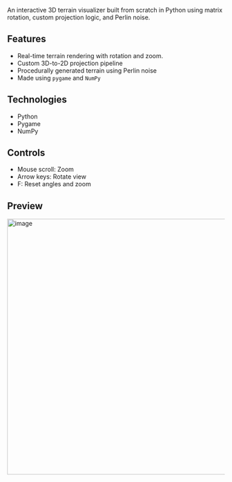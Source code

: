 An interactive 3D terrain visualizer built from scratch in Python using matrix rotation, custom projection logic, and Perlin noise.

## Features

- Real-time terrain rendering with rotation and zoom.
- Custom 3D-to-2D projection pipeline
- Procedurally generated terrain using Perlin noise
- Made using `pygame` and `NumPy`

## Technologies

- Python
- Pygame
- NumPy

## Controls

- Mouse scroll: Zoom
- Arrow keys: Rotate view
- F: Reset angles and zoom

## Preview

<img width="908" height="591" alt="image" src="https://github.com/user-attachments/assets/b202fd17-39ab-4fe2-86ee-4308810af10d" />

